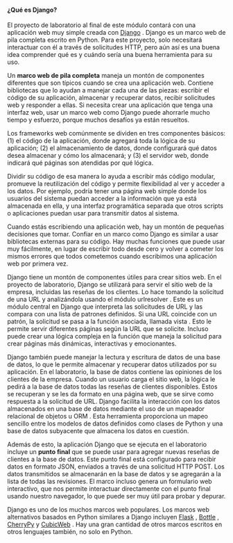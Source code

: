 #### ¿Qué es Django?
El proyecto de laboratorio al final de este módulo contará con una aplicación web muy simple creada con [Django](https://djangoproject.com/) . Django es un marco web de pila completa escrito en Python. Para este proyecto, solo necesitará interactuar con él a través de solicitudes HTTP, pero aún así es una buena idea comprender qué es y cuándo sería una buena herramienta para su uso.

Un **marco web de pila completa** maneja un montón de componentes diferentes que son típicos cuando se crea una aplicación web. Contiene bibliotecas que lo ayudan a manejar cada una de las piezas: escribir el código de su aplicación, almacenar y recuperar datos, recibir solicitudes web y responder a ellas. Si necesita crear una aplicación que tenga una interfaz web, usar un marco web como Django puede ahorrarle mucho tiempo y esfuerzo, porque muchos desafíos ya están resueltos.

Los frameworks web comúnmente se dividen en tres componentes básicos: (1) el código de la aplicación, donde agregará toda la lógica de su aplicación; (2) el almacenamiento de datos, donde configurará qué datos desea almacenar y cómo los almacenará; y (3) el servidor web, donde indicará qué páginas son atendidas por qué lógica.

Dividir su código de esa manera lo ayuda a escribir más código modular, promueve la reutilización del código y permite flexibilidad al ver y acceder a los datos. Por ejemplo, podría tener una página web simple donde los usuarios del sistema puedan acceder a la información que ya está almacenada en ella, y una interfaz programática separada que otros scripts o aplicaciones puedan usar para transmitir datos al sistema.

Cuando estás escribiendo una aplicación web, hay un montón de pequeñas decisiones que tomar. Confiar en un marco como Django es similar a usar bibliotecas externas para su código. Hay muchas funciones que puede usar muy fácilmente, en lugar de escribir todo desde cero y volver a cometer los mismos errores que todos cometemos cuando escribimos una aplicación web por primera vez.

Django tiene un montón de componentes útiles para crear sitios web. En el proyecto de laboratorio, Django se utilizará para servir el sitio web de la empresa, incluidas las reseñas de los clientes. Lo hace tomando la solicitud de una URL y analizándola usando el módulo urlresolver . Este es un módulo central en Django que interpreta las solicitudes de URL y las compara con una lista de patrones definidos. Si una URL coincide con un patrón, la solicitud se pasa a la función asociada, llamada vista . Esto le permite servir diferentes páginas según la URL que se solicite. Incluso puede crear una lógica compleja en la función que maneja la solicitud para crear páginas más dinámicas, interactivas y emocionantes.

Django también puede manejar la lectura y escritura de datos de una base de datos, lo que le permite almacenar y recuperar datos utilizados por su aplicación. En el laboratorio, la base de datos contiene las opiniones de los clientes de la empresa. Cuando un usuario carga el sitio web, la lógica le pedirá a la base de datos todas las reseñas de clientes disponibles. Estos se recuperan y se les da formato en una página web, que se sirve como respuesta a la solicitud de URL. Django facilita la interacción con los datos almacenados en una base de datos mediante el uso de un mapeador relacional de objetos u ORM . Esta herramienta proporciona un mapeo sencillo entre los modelos de datos definidos como clases de Python y una base de datos subyacente que almacena los datos en cuestión.

Además de esto, la aplicación Django que se ejecuta en el laboratorio incluye un **punto final** que se puede usar para agregar nuevas reseñas de clientes a la base de datos. Este punto final está configurado para recibir datos en formato JSON, enviados a través de una solicitud HTTP POST. Los datos transmitidos se almacenarán en la base de datos y se agregarán a la lista de todas las revisiones. El marco incluso genera un formulario web interactivo, que nos permite interactuar directamente con el punto final usando nuestro navegador, lo que puede ser muy útil para probar y depurar.

Django es uno de los muchos marcos web populares. Los marcos web alternativos basados ​​en Python similares a Django incluyen [Flask](https://www.fullstackpython.com/flask.html) , [Bottle](https://bottlepy.org/docs/dev/) , [CherryPy](https://cherrypy.org/) y [CubicWeb](https://www.cubicweb.org/) . Hay una gran cantidad de otros marcos escritos en otros lenguajes también, no solo en Python.

